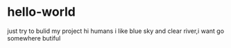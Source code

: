 # hello-world
just try to bulid my project
hi humans
i like blue sky and clear river,i want go somewhere butiful
